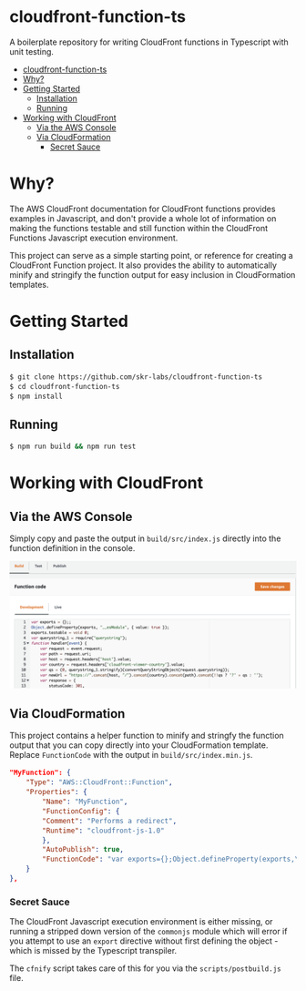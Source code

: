 # cloudfront-function-ts

A boilerplate repository for writing CloudFront functions in Typescript with unit testing.

- [cloudfront-function-ts](#cloudfront-function-ts)
- [Why?](#why)
- [Getting Started](#getting-started)
  - [Installation](#installation)
  - [Running](#running)
- [Working with CloudFront](#working-with-cloudfront)
  - [Via the AWS Console](#via-the-aws-console)
  - [Via CloudFormation](#via-cloudformation)
    - [Secret Sauce](#secret-sauce)

# Why?

The AWS CloudFront documentation for CloudFront functions provides examples in Javascript, and don't provide a whole lot of information on making the functions testable and still function within the CloudFront Functions Javascript execution environment.

This project can serve as a simple starting point, or reference for creating a CloudFront Function project. It also provides the ability to automatically minify and stringify the function output for easy inclusion in CloudFormation templates.

# Getting Started

## Installation

```bash
$ git clone https://github.com/skr-labs/cloudfront-function-ts
$ cd cloudfront-function-ts
$ npm install
```

## Running

```bash
$ npm run build && npm run test
```

# Working with CloudFront

## Via the AWS Console

Simply copy and paste the output in `build/src/index.js` directly into the function definition in the console.

![Function in the AWS Console](/docs/cfn-func-console.png)

## Via CloudFormation

This project contains a helper function to minify and stringfy the function output that you can copy directly into your CloudFormation template. Replace `FunctionCode` with the output in `build/src/index.min.js`.

```json
"MyFunction": {
    "Type": "AWS::CloudFront::Function",
    "Properties": {
        "Name": "MyFunction",
        "FunctionConfig": {
        "Comment": "Performs a redirect",
        "Runtime": "cloudfront-js-1.0"
        },
        "AutoPublish": true,
        "FunctionCode": "var exports={};Object.defineProperty(exports,\"__esModule\",{value:!0}),exports.testable=void 0;var querystring_1=require(\"querystring\");function handler(e){var r=e.request,t=r.uri,a=r.headers.host.value,n=r.headers[\"cloudfront-viewer-country\"].value,u=(0,querystring_1.stringify)(convertQueryStringObject(r.querystring));return{statusCode:301,statusDescription:\"Moved Permanently\",headers:{location:{value:\"https://\".concat(a,\"/\").concat(n).concat(t).concat(u?\"?\"+u:\"\")}}}}function convertQueryStringObject(e){for(var r={},t=0,a=Object.keys(e);t<a.length;t++){var n=a[t];if(e[n].multiValue){for(var u=[],o=0,s=e[n].multiValue;o<s.length;o++){var i=s[o];u.push(i.value)}r[n]=u}else r[n]=e[n].value}return r}exports.testable=handler;"
    }
},
```

### Secret Sauce

The CloudFront Javascript execution environment is either missing, or running a stripped down version of the `commonjs` module which will error if you attempt to use an `export` directive without first defining the object - which is missed by the Typescript transpiler.

The `cfnify` script takes care of this for you via the `scripts/postbuild.js` file.